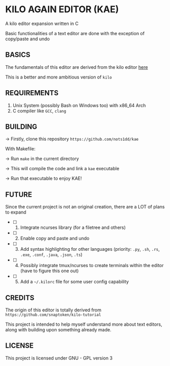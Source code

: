 # KILO AGAIN EDITOR (KAE)

A kilo editor expansion written in C

Basic functionalities of a text editor are done with the exception of copy/paste and undo

## BASICS
The fundamentals of this editor are derived from the kilo editor [here](https://viewsourcecode.org/snaptoken/kilo/index.html)

This is a better and more ambitious version of `kilo`

## REQUIREMENTS

1. Unix System (possibly Bash on Windows too) with x86_64 Arch
2. C compiler like `GCC`, `clang`

## BUILDING

-> Firstly, clone this repository `https://github.com/nots1dd/kae`

With Makefile:

-> Run `make` in the current directory

-> This will compile the code and link a `kae` executable

-> Run that executable to enjoy KAE!


## FUTURE

Since the current project is not an original creation, there are a LOT of plans to expand

- [ ] 1. Integrate ncurses library (for a filetree and others)

- [ ] 2. Enable copy and paste and undo

- [ ] 3. Add syntax highlighting for other languages (priority: `.py`, `.sh`, `.rs`, `.exe`, `.conf`, `.java`, `.json`, `.ts`)

- [ ] 4. Possibly integrate tmux/ncurses to create terminals within the editor (have to figure this one out)

- [ ] 5. Add a `~/.kilorc` file for some user config capability


## CREDITS

The origin of this editor is totally derived from `https://github.com/snaptoken/kilo-tutorial`

This project is intended to help myself understand more about text editors, along with building upon something already made.

## LICENSE

This project is licensed under GNU - GPL version 3
